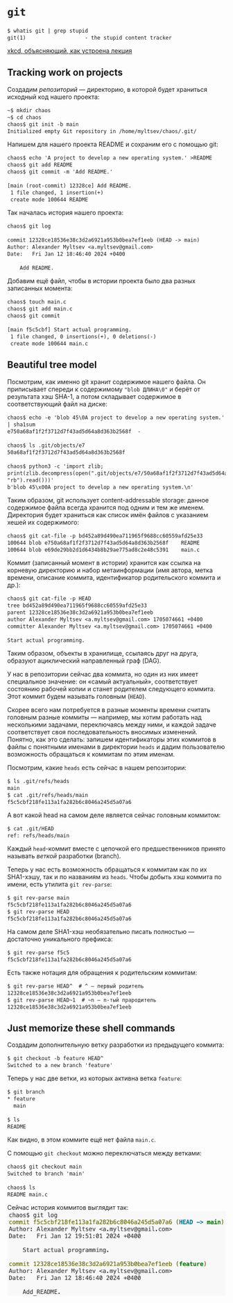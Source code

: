 # `git`

```
$ whatis git | grep stupid
git(1)                   - the stupid content tracker
```

[xkcd, объясняющий, как устроена лекция](https://xkcd.com/1597/)

## Tracking work on projects

Создадим *репозиторий* — директорию, в которой будет храниться исходный код нашего проекта:
```shell
~$ mkdir chaos
~$ cd chaos
chaos$ git init -b main
Initialized empty Git repository in /home/myltsev/chaos/.git/
```

Напишем для нашего проекта README и сохраним его с помощью git:
```
chaos$ echo 'A project to develop a new operating system.' >README
chaos$ git add README
chaos$ git commit -m 'Add README.'

[main (root-commit) 12328ce] Add README.
 1 file changed, 1 insertion(+)
 create mode 100644 README
```

Так началась история нашего проекта:
```
chaos$ git log

commit 12328ce18536e38c3d2a6921a953b0bea7ef1eeb (HEAD -> main)
Author: Alexander Myltsev <a.myltsev@gmail.com>
Date:   Fri Jan 12 18:46:40 2024 +0400

    Add README.
```

Добавим ещё файл, чтобы в истории проекта было два разных записанных момента:
```
chaos$ touch main.c
chaos$ git add main.c
chaos$ git commit

[main f5c5cbf] Start actual programming.
 1 file changed, 0 insertions(+), 0 deletions(-)
 create mode 100644 main.c
```

## Beautiful tree model

Посмотрим, как именно git хранит содержимое нашего файла. Он приписывает спереди
к содержимому `"blob ДЛИНА\0"` и берёт от результата хэш SHA-1, а потом
складывает содержимое в соответствующий файл на диске:

```
chaos$ echo -e 'blob 45\0A project to develop a new operating system.' | sha1sum
e750a68af1f2f3712d7f43ad5d64a8d363b2568f  -

chaos$ ls .git/objects/e7
50a68af1f2f3712d7f43ad5d64a8d363b2568f

chaos$ python3 -c 'import zlib; print(zlib.decompress(open(".git/objects/e7/50a68af1f2f3712d7f43ad5d64a8d363b2568f", "rb").read()))'
b'blob 45\x00A project to develop a new operating system.\n'
```

Таким образом, git использует content-addressable storage: данное содержимое
файла всегда хранится под одним и тем же именем. Директория будет храниться как
список имён файлов с указанием хешей их содержимого:

```
chaos$ git cat-file -p bd452a89d490ea711965f9688cc60559afd25e33
100644 blob e750a68af1f2f3712d7f43ad5d64a8d363b2568f    README
100644 blob e69de29bb2d1d6434b8b29ae775ad8c2e48c5391    main.c
```

Коммит (записанный момент в истории) хранится как ссылка на корневую директорию
и набор метаинформации (имя автора, метка времени, описание коммита,
идентификатор родительского коммита и др.):
```
chaos$ git cat-file -p HEAD
tree bd452a89d490ea711965f9688cc60559afd25e33
parent 12328ce18536e38c3d2a6921a953b0bea7ef1eeb
author Alexander Myltsev <a.myltsev@gmail.com> 1705074661 +0400
committer Alexander Myltsev <a.myltsev@gmail.com> 1705074661 +0400

Start actual programming.
```

Таким образом, объекты в хранилище, ссылаясь друг на друга,
образуют ациклический направленный граф (DAG).

У нас в репозитории сейчас два коммита,
но один из них имеет специальное значение: он «самый актуальный»,
соответствует состоянию рабочей копии и станет родителем
следующего коммита. Этот коммит будем называть головным (`HEAD`).

Скорее всего нам потребуется в разные моменты времени считать головным разные
коммиты — например, мы хотим работать над несколькими задачами, переключаясь
между ними, и каждой задаче соответствует своя последовательность вносимых
изменений. Понятно, как это сделать: запишем идентификаторы этих коммитов в файлы с
понятными именами в директории `heads` и дадим пользователю возможность
обращаться к коммитам по этим именам.

Посмотрим, какие `heads` есть сейчас в нашем репозитории:
```
$ ls .git/refs/heads
main
$ cat .git/refs/heads/main
f5c5cbf218fe113a1fa282b6c8046a245d5a07a6
```

А вот какой head на самом деле является сейчас головным коммитом:
```
$ cat .git/HEAD
ref: refs/heads/main
```

Каждый `head`-коммит вместе с цепочкой его предшественников принято называть
*веткой* разработки (branch).

Теперь у нас есть возможность обращаться к коммитам как по их SHA1-хэшу,
так и по названиям из `heads`. Чтобы добыть хэш коммита по имени, есть утилита
`git rev-parse`:

```
$ git rev-parse main
f5c5cbf218fe113a1fa282b6c8046a245d5a07a6
$ git rev-parse HEAD
f5c5cbf218fe113a1fa282b6c8046a245d5a07a6
```

На самом деле SHA1-хэш необязательно писать полностью — достаточно уникального префикса:

```
$ git rev-parse f5c5
f5c5cbf218fe113a1fa282b6c8046a245d5a07a6
```

Есть также нотация для обращения к родительским коммитам:

```
$ git rev-parse HEAD^  # ^ — первый родитель
12328ce18536e38c3d2a6921a953b0bea7ef1eeb
$ git rev-parse HEAD~1  # ~n — n-тый прародитель
12328ce18536e38c3d2a6921a953b0bea7ef1eeb
```

## Just memorize these shell commands

Создадим дополнительную ветку разработки из предыдущего коммита:
```
$ git checkout -b feature HEAD^
Switched to a new branch 'feature'
```

Теперь у нас две ветки, из которых активна ветка `feature`:
```
$ git branch
* feature
  main

$ ls
README
```
Как видно, в этом коммите ещё нет файла `main.c`.

С помощью `git checkout` можно переключаться между ветками:
```
chaos$ git checkout main
Switched to branch 'main'

chaos$ ls
README main.c
```

Сейчас история коммитов выглядит так:
![git log screenshot](gitlog.png)